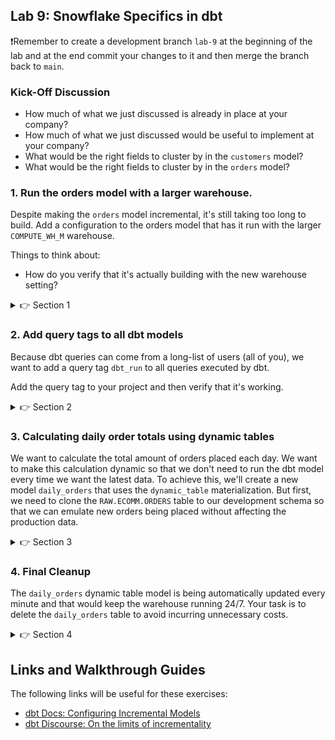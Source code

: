 ## Lab 9: Snowflake Specifics in dbt

❗Remember to create a development branch `lab-9` at the beginning of the lab and at the end commit your changes to it and then merge the branch back to `main`.

### Kick-Off Discussion
* How much of what we just discussed is already in place at your company?
* How much of what we just discussed would be useful to implement at your company?
* What would be the right fields to cluster by in the `customers` model?
* What would be the right fields to cluster by in the `orders` model?

### 1. Run the orders model with a larger warehouse.

Despite making the `orders` model incremental, it's still taking too long to build. Add a configuration to the orders model that has it run with the larger `COMPUTE_WH_M` warehouse.

Things to think about:
* How do you verify that it's actually building with the new warehouse setting?

<details>
  <summary>👉 Section 1</summary>

  (1) Change the config in our `orders` model by adding the following:
  ```
  snowflake_warehouse='COMPUTE_WH_M'
  ```
  (2) Execute `dbt run -s orders`. Can you see your query in the Snowflake query history with the larger warehouse?

</details>

### 2. Add query tags to all dbt models

Because dbt queries can come from a long-list of users (all of you), we want to add a query tag `dbt_run` to all queries executed by dbt.

Add the query tag to your project and then verify that it's working.

<details>
  <summary>👉 Section 2</summary>

  (1) To add this config to all our models, we'll want to make the change in our `dbt_project.yml` file. We need it to be under the `models` key:
  ```yml
  models:
    +query_tag: 'dbt_run'
  ```
  (2) Execute `dbt run`. Can you see the query tags in Snowflake?

</details>


### 3. Calculating daily order totals using dynamic tables

We want to calculate the total amount of orders placed each day. We want to make this calculation dynamic so that we don't need to run the dbt model every time we want the latest data. To achieve this, we'll create a new model `daily_orders` that uses the `dynamic_table` materialization. But first, we need to clone the `RAW.ECOMM.ORDERS` table to our development schema so that we can emulate new orders being placed without affecting the production data.

<details>
  <summary>👉 Section 3</summary>

  (1) Create a zero copy clone of the `RAW.ECOMM.ORDERS` table in your development schema:
  ```sql
  create table analytics.dbt_<first_initial><last_name>.raw_orders clone raw.ecomm.orders;
  ```

  (2) Create a new model `daily_orders` that calculates the total amount of orders placed each day. Use the `dynamic_table` materialization:

  ```sql
  {{
      config(
          materialized='dynamic_table',
          target_lag='1 minute',
          snowflake_warehouse='compute_wh'
      )
  }}

  -- Note that we're directly referring to the cloned table without using the source macro
  -- This is a bad practice and you should avoid it in your own projects
  -- In this case, we're doing it to simplify the lab
  with orders as (
      select
          *
      from analytics.dbt_<first_initial><last_name>.raw_orders
  ),

  daily_orders as (
      select
          created_at::date as order_date,
          count(*) as order_count
      from orders
      group by 1
  ),

  final as (
      select
          *
      from daily_orders
  )

  select
      *
  from final
  ```

  (3) Run the `daily_orders` model and verify that it's working as expected:
  ```bash
  dbt run -s daily_orders
  ```

  (4) Emulate a new order being placed by inserting a row into the `raw_orders` table. Note that since we're inserting into the cloned table, we're not affecting the production data.
  ```sql
  insert into analytics.dbt_<first_initial><last_name>.raw_orders (total_amount, created_at)
  select uniform(5, 100, random()), current_timestamp();
  ```

  (5) Verify that the new order is reflected in the `daily_orders` model. Is it showing up? If not, why?
  ```sql
  select
      *
  from analytics.dbt_<first_initial><last_name>.daily_orders
  order by order_date desc
  ```

  (6) Add a `total_amount` column to the `daily_orders` model and rerun the model. Can you see the new column? Why not? Fix it!
</details>

### 4. Final Cleanup

The `daily_orders` dynamic table model is being automatically updated every minute and that would keep the warehouse running 24/7. Your task is to delete the `daily_orders` table to avoid incurring unnecessary costs.

<details>
  <summary>👉 Section 4</summary>

  (1) Drop the `daily_orders` table:
  ```sql
  drop table analytics.dbt_<first_initial><last_name>.daily_orders;
  ```
</details>

## Links and Walkthrough Guides

The following links will be useful for these exercises:

* [dbt Docs: Configuring Incremental Models](https://docs.getdbt.com/docs/building-a-dbt-project/building-models/configuring-incremental-models/)
* [dbt Discourse: On the limits of incrementality](https://discourse.getdbt.com/t/on-the-limits-of-incrementality/303)
